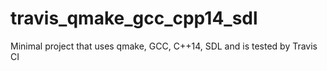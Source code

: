 # travis_qmake_gcc_cpp14_sdl
Minimal project that uses qmake, GCC, C++14, SDL and is tested by Travis CI
